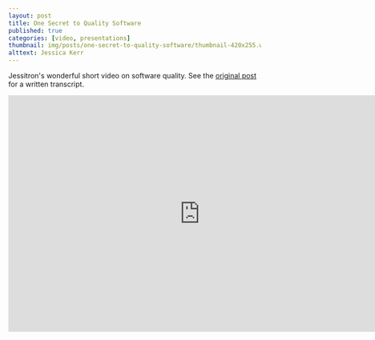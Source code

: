 ```yaml
---
layout: post
title: One Secret to Quality Software
published: true
categories: [video, presentations]
thumbnail: img/posts/one-secret-to-quality-software/thumbnail-420x255.webp
alttext: Jessica Kerr
--- 
```


Jessitron's wonderful short video on software quality. See the <a href="https://jessitron.com/2020/05/08/one-secret-to-quality-software/">original post</a> 
for a written transcript.

<iframe width="763" height="473" src="https://www.youtube.com/embed/tqxmCEE4q84" frameborder="0" allow="accelerometer; autoplay; encrypted-media; gyroscope; picture-in-picture" allowfullscreen></iframe>